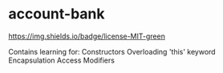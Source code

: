 # account-bank
https://img.shields.io/badge/license-MIT-green

Contains learning for:
Constructors
Overloading
'this' keyword
Encapsulation
Access Modifiers
